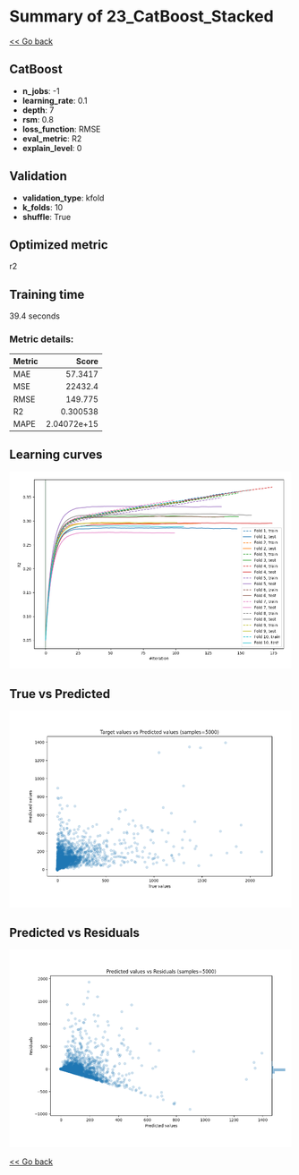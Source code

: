 # Summary of 23_CatBoost_Stacked

[<< Go back](../README.md)


## CatBoost
- **n_jobs**: -1
- **learning_rate**: 0.1
- **depth**: 7
- **rsm**: 0.8
- **loss_function**: RMSE
- **eval_metric**: R2
- **explain_level**: 0

## Validation
 - **validation_type**: kfold
 - **k_folds**: 10
 - **shuffle**: True

## Optimized metric
r2

## Training time

39.4 seconds

### Metric details:
| Metric   |           Score |
|:---------|----------------:|
| MAE      |    57.3417      |
| MSE      | 22432.4         |
| RMSE     |   149.775       |
| R2       |     0.300538    |
| MAPE     |     2.04072e+15 |



## Learning curves
![Learning curves](learning_curves.png)
## True vs Predicted

![True vs Predicted](true_vs_predicted.png)


## Predicted vs Residuals

![Predicted vs Residuals](predicted_vs_residuals.png)



[<< Go back](../README.md)
